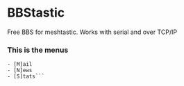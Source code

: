 # BBStastic
Free BBS for meshtastic. Works with serial and over TCP/IP

### This is the menus
```***** Main menu ******
- [M]ail
- [N]ews
- [S]tats```
